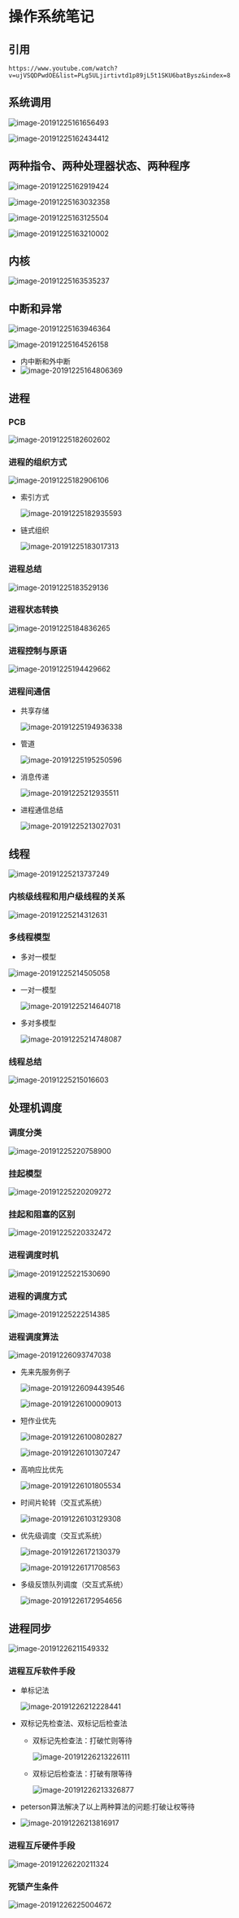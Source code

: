 

# 操作系统笔记

## 引用

```
https://www.youtube.com/watch?v=ujVSQDPwdOE&list=PLg5ULjirtivtd1p89jL5t1SKU6batBysz&index=8
```



## 系统调用

![image-20191225161656493](/Users/fanding/gitProjects/notes/os/img/image-20191225161656493.png)

![image-20191225162434412](/Users/fanding/gitProjects/notes/os/img/image-20191225162434412.png)

## 两种指令、两种处理器状态、两种程序

![image-20191225162919424](/Users/fanding/gitProjects/notes/os/img/image-20191225162919424.png)

![image-20191225163032358](/Users/fanding/gitProjects/notes/os/img/image-20191225163032358.png)

![image-20191225163125504](/Users/fanding/gitProjects/notes/os/img/image-20191225163125504.png)

![image-20191225163210002](/Users/fanding/gitProjects/notes/os/img/image-20191225163210002.png)

## 内核

![image-20191225163535237](/Users/fanding/gitProjects/notes/os/img/image-20191225163535237.png)

## 中断和异常

![image-20191225163946364](/Users/fanding/gitProjects/notes/os/img/image-20191225163946364.png)

![image-20191225164526158](/Users/fanding/gitProjects/notes/os/img/image-20191225164526158.png)

- 内中断和外中断
- ![image-20191225164806369](/Users/fanding/gitProjects/notes/os/img/image-20191225164806369.png)

## 进程

### PCB

![image-20191225182602602](/Users/fanding/gitProjects/notes/os/img/image-20191225182602602.png)

### 进程的组织方式

![image-20191225182906106](/Users/fanding/gitProjects/notes/os/img/image-20191225182906106.png)

- 索引方式

  ![image-20191225182935593](/Users/fanding/gitProjects/notes/os/img/image-20191225182935593.png)

- 链式组织

  ![image-20191225183017313](/Users/fanding/gitProjects/notes/os/img/image-20191225183017313.png)

### 进程总结

![image-20191225183529136](/Users/fanding/gitProjects/notes/os/img/image-20191225183529136.png)

### 进程状态转换

![image-20191225184836265](/Users/fanding/gitProjects/notes/os/img/image-20191225184836265.png)

### 进程控制与原语

![image-20191225194429662](/Users/fanding/gitProjects/notes/os/img/image-20191225194429662.png)

### 进程间通信

- 共享存储

  ![image-20191225194936338](/Users/fanding/gitProjects/notes/os/img/image-20191225194936338.png)

- 管道

  ![image-20191225195250596](/Users/fanding/gitProjects/notes/os/img/image-20191225195250596.png)

- 消息传递

  ![image-20191225212935511](/Users/fanding/gitProjects/notes/os/img/image-20191225212935511.png) 

- 进程通信总结

  ![image-20191225213027031](/Users/fanding/gitProjects/notes/os/img/image-20191225213027031.png)

## 线程

![image-20191225213737249](/Users/fanding/gitProjects/notes/os/img/image-20191225213737249.png)

### 内核级线程和用户级线程的关系

![image-20191225214312631](/Users/fanding/gitProjects/notes/os/img/image-20191225214312631.png)

### 多线程模型

- 多对一模型

![image-20191225214505058](/Users/fanding/gitProjects/notes/os/img/image-20191225214505058.png)

- 一对一模型

  ![image-20191225214640718](/Users/fanding/gitProjects/notes/os/img/image-20191225214640718.png)

- 多对多模型

  ![image-20191225214748087](/Users/fanding/gitProjects/notes/os/img/image-20191225214748087.png)

### 线程总结

![image-20191225215016603](/Users/fanding/gitProjects/notes/os/img/image-20191225215016603.png)

## 处理机调度

### 调度分类

![image-20191225220758900](/Users/fanding/gitProjects/notes/os/img/image-20191225220758900.png)

### 挂起模型

![image-20191225220209272](/Users/fanding/gitProjects/notes/os/img/image-20191225220209272.png)

### 挂起和阻塞的区别

![image-20191225220332472](/Users/fanding/gitProjects/notes/os/img/image-20191225220332472.png)

### 进程调度时机

![image-20191225221530690](/Users/fanding/gitProjects/notes/os/img/image-20191225221530690.png)

### 进程的调度方式

![image-20191225222514385](/Users/fanding/gitProjects/notes/os/img/image-20191225222514385.png)

### 进程调度算法

![image-20191226093747038](/Users/fanding/gitProjects/notes/os/img/image-20191226093747038.png)

- 先来先服务例子

  

  ![image-20191226094439546](/Users/fanding/gitProjects/notes/os/img/image-20191226094439546.png)

  ![image-20191226100009013](/Users/fanding/gitProjects/notes/os/img/image-20191226100009013.png)

- 短作业优先

  ![image-20191226100802827](/Users/fanding/gitProjects/notes/os/img/image-20191226100802827.png)

  ![image-20191226101307247](/Users/fanding/gitProjects/notes/os/img/image-20191226101307247.png)

- 高响应比优先

  ![image-20191226101805534](/Users/fanding/gitProjects/notes/os/img/image-20191226101805534.png)

- 时间片轮转（交互式系统）

  ![image-20191226103129308](/Users/fanding/gitProjects/notes/os/img/image-20191226103129308.png)

- 优先级调度（交互式系统）

  ![image-20191226172130379](/Users/fanding/gitProjects/notes/os/img/image-20191226172130379.png)

  ![image-20191226171708563](/Users/fanding/gitProjects/notes/os/img/image-20191226171708563.png)

- 多级反馈队列调度（交互式系统）

  ![image-20191226172954656](/Users/fanding/gitProjects/notes/os/img/image-20191226172954656.png)

## 进程同步

![image-20191226211549332](/Users/fanding/gitProjects/notes/os/img/image-20191226211549332.png)

### 进程互斥软件手段

- 单标记法

  ![image-20191226212228441](/Users/fanding/gitProjects/notes/os/img/image-20191226212228441.png)

- 双标记先检查法、双标记后检查法

  - 双标记先检查法：打破忙则等待

    ![image-20191226213226111](/Users/fanding/gitProjects/notes/os/img/image-20191226213226111.png)

  - 双标记后检查法：打破有限等待

    ![image-20191226213326877](/Users/fanding/gitProjects/notes/os/img/image-20191226213326877.png)

- peterson算法解决了以上两种算法的问题:打破让权等待
- ![image-20191226213816917](/Users/fanding/gitProjects/notes/os/img/image-20191226213816917.png)

### 进程互斥硬件手段

![image-20191226220211324](/Users/fanding/gitProjects/notes/os/img/image-20191226220211324.png)

### 死锁产生条件

![image-20191226225004672](/Users/fanding/gitProjects/notes/os/img/image-20191226225004672.png)